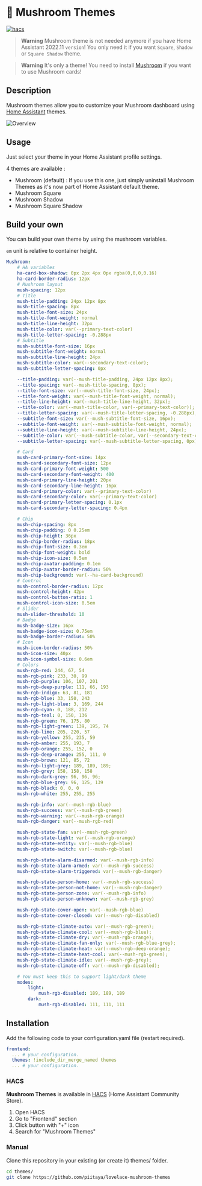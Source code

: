 # 🍄 Mushroom Themes

[![hacs][hacs-badge]][hacs-url]

> **Warning** Mushroom theme is not needed anymore if you have Home Assistant 2022.11 `version`!
> You only need it if you want `Square`, `Shadow` or `Square Shadow` theme.

> **Warning**
> It's only a theme! You need to install [Mushroom][mushroom] if you want to use Mushroom cards!

## Description

Mushroom themes allow you to customize your Mushroom dashboard using [Home Assistant][home-assistant] themes.

![Overview](https://user-images.githubusercontent.com/5878303/152695688-9d705231-500c-49e7-82f5-69e206da95db.png)

## Usage

Just select your theme in your Home Assistant profile settings.

4 themes are available :

-   Mushroom (default) : If you use this one, just simply uninstall Mushroom Themes as it's now part of Home Assistant default theme.
-   Mushroom Square
-   Mushroom Shadow
-   Mushroom Square Shadow

## Build your own

You can build your own theme by using the mushroom variables.

`em` unit is relative to container height.

```yaml
Mushroom:
    # HA variables
    ha-card-box-shadow: 0px 2px 4px 0px rgba(0,0,0,0.16)
    ha-card-border-radius: 12px
    # Mushroom layout
    mush-spacing: 12px
    # Title
    mush-title-padding: 24px 12px 8px
    mush-title-spacing: 8px
    mush-title-font-size: 24px
    mush-title-font-weight: normal
    mush-title-line-height: 32px
    mush-title-color: var(--primary-text-color)
    mush-title-letter-spacing: -0.288px
    # Subtitle
    mush-subtitle-font-size: 16px
    mush-subtitle-font-weight: normal
    mush-subtitle-line-height: 24px
    mush-subtitle-color: var(--secondary-text-color);
    mush-subtitle-letter-spacing: 0px

    --title-padding: var(--mush-title-padding, 24px 12px 8px);
    --title-spacing: var(--mush-title-spacing, 8px);
    --title-font-size: var(--mush-title-font-size, 24px);
    --title-font-weight: var(--mush-title-font-weight, normal);
    --title-line-height: var(--mush-title-line-height, 32px);
    --title-color: var(--mush-title-color, var(--primary-text-color));
    --title-letter-spacing: var(--mush-title-letter-spacing, -0.288px);
    --subtitle-font-size: var(--mush-subtitle-font-size, 16px);
    --subtitle-font-weight: var(--mush-subtitle-font-weight, normal);
    --subtitle-line-height: var(--mush-subtitle-line-height, 24px);
    --subtitle-color: var(--mush-subtitle-color, var(--secondary-text-color));
    --subtitle-letter-spacing: var(--mush-subtitle-letter-spacing, 0px);

    # Card
    mush-card-primary-font-size: 14px
    mush-card-secondary-font-size: 12px
    mush-card-primary-font-weight: 500
    mush-card-secondary-font-weight: 400
    mush-card-primary-line-height: 20px
    mush-card-secondary-line-height: 16px
    mush-card-primary-color: var(--primary-text-color)
    mush-card-secondary-color: var(--primary-text-color)
    mush-card-primary-letter-spacing: 0.1px
    mush-card-secondary-letter-spacing: 0.4px

    # Chip
    mush-chip-spacing: 8px
    mush-chip-padding: 0 0.25em
    mush-chip-height: 36px
    mush-chip-border-radius: 18px
    mush-chip-font-size: 0.3em
    mush-chip-font-weight: bold
    mush-chip-icon-size: 0.5em
    mush-chip-avatar-padding: 0.1em
    mush-chip-avatar-border-radius: 50%
    mush-chip-background: var(--ha-card-background)
    # Control
    mush-control-border-radius: 12px
    mush-control-height: 42px
    mush-control-button-ratio: 1
    mush-control-icon-size: 0.5em
    # Slider
    mush-slider-threshold: 10
    # Badge
    mush-badge-size: 16px
    mush-badge-icon-size: 0.75em
    mush-badge-border-radius: 50%
    # Icon
    mush-icon-border-radius: 50%
    mush-icon-size: 40px
    mush-icon-symbol-size: 0.6em
    # Colors
    mush-rgb-red: 244, 67, 54
    mush-rgb-pink: 233, 30, 99
    mush-rgb-purple: 106, 107, 201
    mush-rgb-deep-purple: 111, 66, 193
    mush-rgb-indigo: 63, 81, 181
    mush-rgb-blue: 33, 150, 243
    mush-rgb-light-blue: 3, 169, 244
    mush-rgb-cyan: 0, 188, 212
    mush-rgb-teal: 0, 150, 136
    mush-rgb-green: 76, 175, 80
    mush-rgb-light-green: 139, 195, 74
    mush-rgb-lime: 205, 220, 57
    mush-rgb-yellow: 255, 235, 59
    mush-rgb-amber: 255, 193, 7
    mush-rgb-orange: 255, 152, 0
    mush-rgb-deep-orange: 255, 111, 0
    mush-rgb-brown: 121, 85, 72
    mush-rgb-light-grey: 189, 189, 189;
    mush-rgb-grey: 158, 158, 158
    mush-rgb-dark-grey: 96, 96, 96;
    mush-rgb-blue-grey: 96, 125, 139
    mush-rgb-black: 0, 0, 0
    mush-rgb-white: 255, 255, 255

    mush-rgb-info: var(--mush-rgb-blue)
    mush-rgb-success: var(--mush-rgb-green)
    mush-rgb-warning: var(--mush-rgb-orange)
    mush-rgb-danger: var(--mush-rgb-red)

    mush-rgb-state-fan: var(--mush-rgb-green)
    mush-rgb-state-light: var(--mush-rgb-orange)
    mush-rgb-state-entity: var(--mush-rgb-blue)
    mush-rgb-state-switch: var(--mush-rgb-blue)

    mush-rgb-state-alarm-disarmed: var(--mush-rgb-info)
    mush-rgb-state-alarm-armed: var(--mush-rgb-success)
    mush-rgb-state-alarm-triggered: var(--mush-rgb-danger)

    mush-rgb-state-person-home: var(--mush-rgb-success)
    mush-rgb-state-person-not-home: var(--mush-rgb-danger)
    mush-rgb-state-person-zone: var(--mush-rgb-info)
    mush-rgb-state-person-unknown: var(--mush-rgb-grey)

    mush-rgb-state-cover-open: var(--mush-rgb-blue)
    mush-rgb-state-cover-closed: var(--mush-rgb-disabled)

    mush-rgb-state-climate-auto: var(--mush-rgb-green);
    mush-rgb-state-climate-cool: var(--mush-rgb-blue);
    mush-rgb-state-climate-dry: var(--mush-rgb-orange);
    mush-rgb-state-climate-fan-only: var(--mush-rgb-blue-grey);
    mush-rgb-state-climate-heat: var(--mush-rgb-deep-orange);
    mush-rgb-state-climate-heat-cool: var(--mush-rgb-green);
    mush-rgb-state-climate-idle: var(--mush-rgb-grey);
    mush-rgb-state-climate-off: var(--mush-rgb-disabled);

    # You must keep this to support light/dark theme
    modes:
        light:
            mush-rgb-disabled: 189, 189, 189
        dark:
            mush-rgb-disabled: 111, 111, 111
```

## Installation

Add the following code to your configuration.yaml file (restart required).

```yaml
frontend:
  ... # your configuration.
  themes: !include_dir_merge_named themes
  ... # your configuration.
```

### HACS

**Mushroom Themes** is available in [HACS][hacs] (Home Assistant Community Store).

1. Open HACS
2. Go to "Frontend" section
3. Click button with "+" icon
4. Search for "Mushroom Themes"

### Manual

Clone this repository in your existing (or create it) themes/ folder.

```sh
cd themes/
git clone https://github.com/piitaya/lovelace-mushroom-themes
```

<!-- Badges -->

[hacs-url]: https://github.com/hacs/integration
[hacs-badge]: https://img.shields.io/badge/hacs-default-orange.svg?style=flat-square

<!-- References -->

[home-assistant]: https://www.home-assistant.io/
[home-assitant-theme-docs]: https://www.home-assistant.io/integrations/frontend/#defining-themes
[hacs]: https://hacs.xyz
[mushroom]: https://github.com/piitaya/lovelace-mushroom
